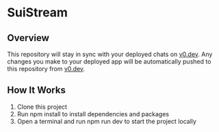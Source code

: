 # SuiStream

## Overview

This repository will stay in sync with your deployed chats on [v0.dev](https://v0.dev).
Any changes you make to your deployed app will be automatically pushed to this repository from [v0.dev](https://v0.dev).

## How It Works

1. Clone this project
2. Run npm install to install dependencies and packages
3. Open a terminal and run npm run dev to start the project locally
